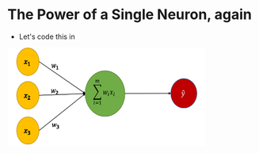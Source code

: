 # The Power of a Single Neuron, again

- Let's code this in <logos-tensorflow />

<img alt="single neuron" src="/images/single-neuron.png" style="width: 400px; height: 200px" />